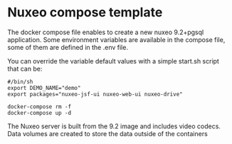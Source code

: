 # Nuxeo compose template   
The docker compose file enables to create a new nuxeo 9.2+pgsql application.
Some environment variables are available in the compose file, some of them are defined in the .env file.

You can override the variable default values with a simple start.sh script that can be:

```
#/bin/sh
export DEMO_NAME="demo"
export packages="nuxeo-jsf-ui nuxeo-web-ui nuxeo-drive"

docker-compose rm -f
docker-compose up -d
```

The Nuxeo server is built from the 9.2 image and includes video codecs. Data volumes are created to store the data outside of the containers
